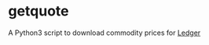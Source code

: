 getquote
========

A Python3 script to download commodity prices for [Ledger](http://ledger-cli.org)
